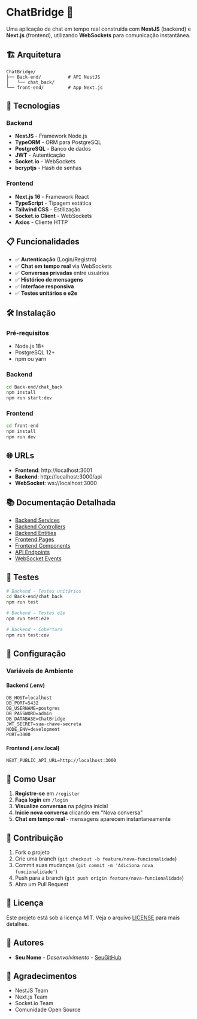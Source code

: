 # ChatBridge 💬

Uma aplicação de chat em tempo real construída com **NestJS** (backend) e **Next.js** (frontend), utilizando **WebSockets** para comunicação instantânea.

## 🏗️ Arquitetura

```
ChatBridge/
├── Back-end/          # API NestJS
│   └── chat_back/
└── front-end/         # App Next.js
```

## 🚀 Tecnologias

### Backend
- **NestJS** - Framework Node.js
- **TypeORM** - ORM para PostgreSQL
- **PostgreSQL** - Banco de dados
- **JWT** - Autenticação
- **Socket.io** - WebSockets
- **bcryptjs** - Hash de senhas

### Frontend
- **Next.js 16** - Framework React
- **TypeScript** - Tipagem estática
- **Tailwind CSS** - Estilização
- **Socket.io Client** - WebSockets
- **Axios** - Cliente HTTP

## 📋 Funcionalidades

- ✅ **Autenticação** (Login/Registro)
- ✅ **Chat em tempo real** via WebSockets
- ✅ **Conversas privadas** entre usuários
- ✅ **Histórico de mensagens**
- ✅ **Interface responsiva**
- ✅ **Testes unitários e e2e**

## 🛠️ Instalação

### Pré-requisitos
- Node.js 18+
- PostgreSQL 12+
- npm ou yarn

### Backend
```bash
cd Back-end/chat_back
npm install
npm run start:dev
```

### Frontend
```bash
cd front-end
npm install
npm run dev
```

## 🌐 URLs

- **Frontend**: http://localhost:3001
- **Backend**: http://localhost:3000/api
- **WebSocket**: ws://localhost:3000

## 📚 Documentação Detalhada

- [Backend Services](./docs/backend-services.md)
- [Backend Controllers](./docs/backend-controllers.md)
- [Backend Entities](./docs/backend-entities.md)
- [Frontend Pages](./docs/frontend-pages.md)
- [Frontend Components](./docs/frontend-components.md)
- [API Endpoints](./docs/api-endpoints.md)
- [WebSocket Events](./docs/websocket-events.md)

## 🧪 Testes

```bash
# Backend - Testes unitários
cd Back-end/chat_back
npm run test

# Backend - Testes e2e
npm run test:e2e

# Backend - Cobertura
npm run test:cov
```

## 🔧 Configuração

### Variáveis de Ambiente

#### Backend (.env)
```env
DB_HOST=localhost
DB_PORT=5432
DB_USERNAME=postgres
DB_PASSWORD=admin
DB_DATABASE=ChatBridge
JWT_SECRET=sua-chave-secreta
NODE_ENV=development
PORT=3000
```

#### Frontend (.env.local)
```env
NEXT_PUBLIC_API_URL=http://localhost:3000
```

## 📖 Como Usar

1. **Registre-se** em `/register`
2. **Faça login** em `/login`
3. **Visualize conversas** na página inicial
4. **Inicie nova conversa** clicando em "Nova conversa"
5. **Chat em tempo real** - mensagens aparecem instantaneamente

## 🤝 Contribuição

1. Fork o projeto
2. Crie uma branch (`git checkout -b feature/nova-funcionalidade`)
3. Commit suas mudanças (`git commit -m 'Adiciona nova funcionalidade'`)
4. Push para a branch (`git push origin feature/nova-funcionalidade`)
5. Abra um Pull Request

## 📄 Licença

Este projeto está sob a licença MIT. Veja o arquivo [LICENSE](LICENSE) para mais detalhes.

## 👥 Autores

- **Seu Nome** - *Desenvolvimento* - [SeuGitHub](https://github.com/seuusuario)

## 🙏 Agradecimentos

- NestJS Team
- Next.js Team
- Socket.io Team
- Comunidade Open Source

